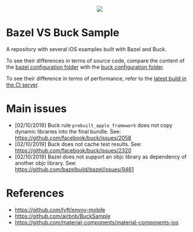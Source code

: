 <p align="center">
  <a href="https://dev.azure.com/acecilia/BazelVSBuckSample/_build/latest?definitionId=1&branchName=master">
    <img src="https://dev.azure.com/acecilia/BazelVSBuckSample/_apis/build/status/acecilia.BazelVSBuckSample?branchName=master"/>
  </a>
</p>

# Bazel VS Buck Sample

A repository with several iOS examples built with Bazel and Buck.

To see their differences in terms of source code, compare the content of the [bazel configuration folder](config/bazel_config) with the [buck configuration folder](config/buck_config).

To see their difference in terms of performance, refer to the [latest build in the CI server](https://dev.azure.com/acecilia/BazelVSBuckSample/_build/latest?definitionId=1&branchName=master).

# Main issues

* [02/10/2019] Buck rule `prebuilt_apple_framework` does not copy dynamic libraries into the final bundle. See: https://github.com/facebook/buck/issues/2058
* [02/10/2019] Buck does not cache test results. See: https://github.com/facebook/buck/issues/2320
* [02/10/2019] Bazel does not support an objc library as dependency of another objc library. See: https://github.com/bazelbuild/bazel/issues/9461

# References

* https://github.com/lyft/envoy-mobile
* https://github.com/airbnb/BuckSample
* https://github.com/material-components/material-components-ios
